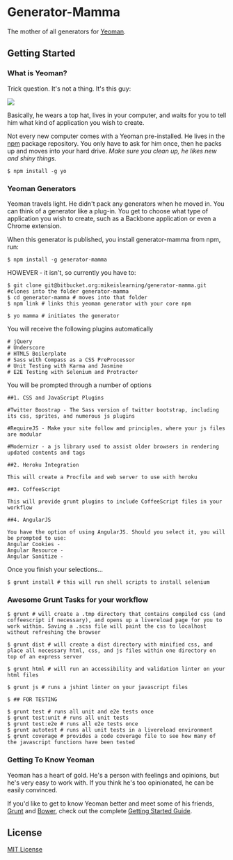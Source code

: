 # Generator-Mamma

The mother of all generators for [Yeoman](http://yeoman.io).


## Getting Started

### What is Yeoman?

Trick question. It's not a thing. It's this guy:

![](http://i.imgur.com/JHaAlBJ.png)

Basically, he wears a top hat, lives in your computer, and waits for you to tell him what kind of application you wish to create.

Not every new computer comes with a Yeoman pre-installed. He lives in the [npm](https://npmjs.org) package repository. You only have to ask for him once, then he packs up and moves into your hard drive. *Make sure you clean up, he likes new and shiny things.*

```
$ npm install -g yo
```

### Yeoman Generators

Yeoman travels light. He didn't pack any generators when he moved in. You can think of a generator like a plug-in. You get to choose what type of application you wish to create, such as a Backbone application or even a Chrome extension.

When this generator is published, you install generator-mamma from npm, run:

```
$ npm install -g generator-mamma
```

HOWEVER - it isn't, so currently you have to:
```
$ git clone git@bitbucket.org:mikeislearning/generator-mamma.git #clones into the folder generator-mamma
$ cd generator-mamma # moves into that folder
$ npm link # links this yeoman generator with your core npm
```

```
$ yo mamma # initiates the generator
```

You will receive the following plugins automatically

```
# jQuery
# Underscore
# HTML5 Boilerplate
# Sass with Compass as a CSS PreProcessor
# Unit Testing with Karma and Jasmine
# E2E Testing with Selenium and Protractor
```

You will be prompted through a number of options


```
##1. CSS and JavaScript Plugins

#Twitter Boostrap - The Sass version of twitter bootstrap, including its css, sprites, and numerous js plugins

#RequireJS - Make your site follow amd principles, where your js files are modular

#Modernizr - a js library used to assist older browsers in rendering updated contents and tags

##2. Heroku Integration

This will create a Procfile and web server to use with heroku

##3. CoffeeScript

This will provide grunt plugins to include CoffeeScript files in your workflow

##4. AngularJS

You have the option of using AngularJS. Should you select it, you will be prompted to use:
Angular Cookies -
Angular Resource -
Angular Sanitize -
```
Once you finish your selections...

```
$ grunt install # this will run shell scripts to install selenium
```
### Awesome Grunt Tasks for your workflow

```
$ grunt # will create a .tmp directory that contains compiled css (and coffeescript if necessary), and opens up a livereload page for you to work within. Saving a .scss file will paint the css to localhost without refreshing the browser

$ grunt dist # will create a dist directory with minified css, and place all necessary html, css, and js files within one directory on top of an express server

$ grunt html # will run an accessibility and validation linter on your html files

$ grunt js # runs a jshint linter on your javascript files

$ ## FOR TESTING

$ grunt test # runs all unit and e2e tests once
$ grunt test:unit # runs all unit tests
$ grunt test:e2e # runs all e2e tests once
$ grunt autotest # runs all unit tests in a livereload environment
$ grunt coverage # provides a code coverage file to see how many of the javascript functions have been tested

```


### Getting To Know Yeoman

Yeoman has a heart of gold. He's a person with feelings and opinions, but he's very easy to work with. If you think he's too opinionated, he can be easily convinced.

If you'd like to get to know Yeoman better and meet some of his friends, [Grunt](http://gruntjs.com) and [Bower](http://bower.io), check out the complete [Getting Started Guide](https://github.com/yeoman/yeoman/wiki/Getting-Started).


## License

[MIT License](http://en.wikipedia.org/wiki/MIT_License)
